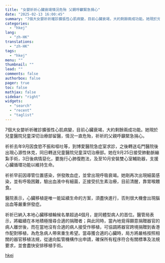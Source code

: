 ```yaml
---
title: "女嬰祈祈心臟衰竭情況危殆 父親呼籲緊急捐心"
date: "2025-02-13 16:00:45"
summary: "7個大女嬰祈祈確診擴張性心肌病變，目前心臟衰竭，大約剩餘兩成功能。她現於兒童醫院兒童深切治療部留醫，..."
categories:
  - "hkej"
lang:
  - "zh-HK"
translations:
  - "zh-HK"
tags:
  - "hkej"
menu: ""
thumbnail: ""
lead: ""
comments: false
authorbox: false
pager: true
toc: false
mathjax: false
sidebar: "right"
widgets:
  - "search"
  - "recent"
  - "taglist"
---
```


7個大女嬰祈祈確診擴張性心肌病變，目前心臟衰竭，大約剩餘兩成功能。她現於兒童醫院兒童深切治療部留醫，情況一直危殆，祈祈的父親呼籲緊急捐心。

祈祈去年9月因食慾不振和嘔吐等，到博愛醫院急症室求診，之後轉送屯門醫院後出現心源性休克，同日轉送兒童醫院兒童深切治療部。她在9月25日接受肺動脈繃紮手術，3日後病情惡化，要施行心肺復甦法，及至10月安裝雙心室輔助器，支援心臟循環功能以維持生命。

祈祈早前因導管位置感染，併發敗血症，並曾出現呼吸衰竭。她剛再次出現細菌感染，並有呼吸困難，驗出血液中有細菌，正接受抗生素治療，目前清醒，靠胃喉餵食。

醫院表示，心臟移植是唯一能延續生命的方案，須盡快進行，否則很大機會出現腦出血等嚴重併發症。

祈祈已納入本地心臟移植輪候名單超過4個月，是同體型病人的首位。醫管局表示，將繼續在本地積極搜尋合適的捐贈者；與此同時，當內地覓得願意捐贈器官的病人離世後，而在當地沒有合適的病人接受作移植，可協調將器官跨境捐贈到香港作配對移植，為危急病人帶來重生希望。當尋獲合適的心臟時，局方將嚴格按照相關的器官移植法規，從速向監管機構作出申請，確保所有程序符合有關標準及法規要求，並會盡快安排移植手術。

[hkej](https://www2.hkej.com/instantnews/current/article/3998741/%E5%A5%B3%E5%AC%B0%E7%A5%88%E7%A5%88%E5%BF%83%E8%87%9F%E8%A1%B0%E7%AB%AD%E6%83%85%E6%B3%81%E5%8D%B1%E6%AE%86+%E7%88%B6%E8%A6%AA%E5%91%BC%E7%B1%B2%E7%B7%8A%E6%80%A5%E6%8D%90%E5%BF%83)
